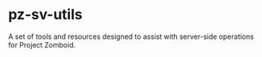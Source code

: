 # pz-sv-utils
A set of tools and resources designed to assist with server-side operations for Project Zomboid.
